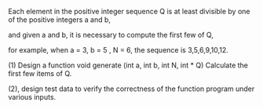 Each element in the positive integer sequence Q is at least divisible by one of the positive integers a and b, 

and given a and b, it is necessary to compute the first few of Q, 

for example, when a = 3, b = 5 , N = 6, the sequence is 3,5,6,9,10,12. 

(1) Design a function void generate (int a, int b, int N, int * Q) Calculate the first few items of Q. 

(2), design test data to verify the correctness of the function program under various inputs.
